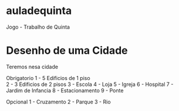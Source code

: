 # auladequinta
Jogo - Trabalho de Quinta

# Desenho de uma Cidade

Teremos nesa cidade

Obrigatorio
1 - 5 Edificios de 1 piso<br>
2 - 3 Edificios de 2 pisos
3 - Escola
4 - Loja
5 - Igreja
6 - Hospital
7 - Jardim de Infancia
8 - Estacionamento
9 - Ponte

Opcional
1 - Cruzamento
2 - Parque
3 - Rio

